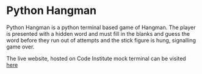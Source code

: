 # Python Hangman

Python Hangman is a python terminal based game of Hangman. The player is presented with a hidden word and must fill in the blanks and guess the word before they run out of attempts and the stick figure is hung, signalling game over.

The live website, hosted on Code Institute mock terminal can be visited [here](https://python-hngmn.herokuapp.com/)

